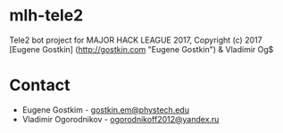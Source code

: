 # mlh-tele2
Tele2 bot project for MAJOR HACK LEAGUE 2017, Copyright (c) 2017 [Eugene Gostkin] (http://gostkin.com "Eugene Gostkin") & Vladimir Og$
# Contact
* Eugene Gostkim - gostkin.em@phystech.edu
* Vladimir Ogorodnikov - ogorodnikoff2012@yandex.ru


